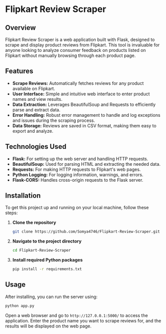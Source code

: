 
# Flipkart Review Scraper

## Overview
Flipkart Review Scraper is a web application built with Flask, designed to scrape and display product reviews from Flipkart. This tool is invaluable for anyone looking to analyze consumer feedback on products listed on Flipkart without manually browsing through each product page.

## Features
- **Scrape Reviews:** Automatically fetches reviews for any product available on Flipkart.
- **User Interface:** Simple and intuitive web interface to enter product names and view results.
- **Data Extraction:** Leverages BeautifulSoup and Requests to efficiently parse and extract data.
- **Error Handling:** Robust error management to handle and log exceptions and issues during the scraping process.
- **Data Storage:** Reviews are saved in CSV format, making them easy to export and analyze.

## Technologies Used
- **Flask:** For setting up the web server and handling HTTP requests.
- **BeautifulSoup:** Used for parsing HTML and extracting the needed data.
- **Requests:** For making HTTP requests to Flipkart's web pages.
- **Python Logging:** For logging information, warnings, and errors.
- **Flask-CORS:** Handles cross-origin requests to the Flask server.

## Installation

To get this project up and running on your local machine, follow these steps:

1. **Clone the repository**
   ```bash
   git clone https://github.com/Somya4746/Flipkart-Review-Scraper.git
   ```
2. **Navigate to the project directory**
   ```bash
   cd Flipkart-Review-Scraper
   ```
3. **Install required Python packages**
   ```bash
   pip install -r requirements.txt
   ```

## Usage

After installing, you can run the server using:

```bash
python app.py
```

Open a web browser and go to `http://127.0.0.1:5000/` to access the application. Enter the product name you want to scrape reviews for, and the results will be displayed on the web page.


